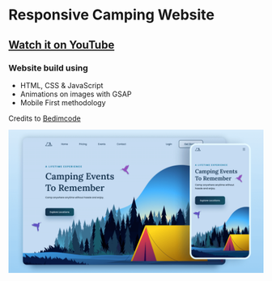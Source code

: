 # Responsive Camping Website
## [Watch it on YouTube](https://youtu.be/Sc4IDvESKHE?si=qXUDEaE3wuNpRXNn)
### Website build using
- HTML, CSS & JavaScript
- Animations on images with GSAP
- Mobile First methodology

Credits to [Bedimcode](https://www.youtube.com/@Bedimcode)

[![Preview image of the final result.](/preview.png)](https://youtu.be/Sc4IDvESKHE?si=qXUDEaE3wuNpRXNn)

